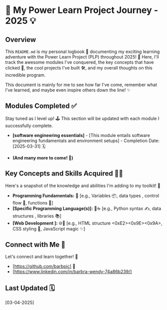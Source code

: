 # 🚀 My Power Learn Project Journey - 2025 💡

## Overview

This `README.md` is my personal logbook 📒 documenting my exciting learning adventure with the Power Learn Project (PLP) throughout 2025! 🎉 Here, I'll track the awesome modules I've conquered, the key concepts that have clicked 🧠, the cool projects I've built 🛠️, and my overall thoughts on this incredible program.

This document is mainly for me to see how far I've come, remember what I've learned, and maybe even inspire others down the line! ✨

## Modules Completed ✅

Stay tuned as I level up! 🕹️ This section will be updated with each module I successfully complete.

* **[software engineering essentials]** - [This module entails software engineering fundamentals and environment setups] - Completion Date: [2025-03-31] 🗓️
    
* **(And many more to come! 🚀)**

## Key Concepts and Skills Acquired 🧠💪

Here's a snapshot of the knowledge and abilities I'm adding to my toolkit! 🧰

* **Programming Fundamentals:** 🌱 [e.g., Variables 📦, data types , control flow 🚦, functions 🧩]
* **[Specific Programming Language(s)]:** 🐍☕ [e.g., Python syntax ✍️, data structures , libraries 📚]
* **[Web Development ]:** 🌐🎨 [e.g., HTML structure <0xE2><0x9E><0x9A>️, CSS styling 💅, JavaScript magic ✨]


## Connect with Me 🔗

Let's connect and learn together! 🤗


* [https://github.com/barbpic] 🐙
* [https://www.linkedin.com/in/barbra-wendy-74a86b239/]


## Last Updated 🗓️

[03-04-2025]
